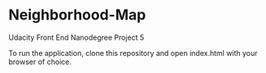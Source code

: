 # Neighborhood-Map
Udacity Front End Nanodegree Project 5

To run the application, clone this repository and open index.html with your browser of choice.

